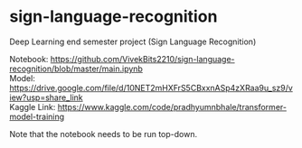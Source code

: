 # sign-language-recognition
Deep Learning end semester project (Sign Language Recognition)

Notebook: https://github.com/VivekBits2210/sign-language-recognition/blob/master/main.ipynb \
Model: https://drive.google.com/file/d/10NET2mHXFrS5CBxxnASp4zXRaa9u_sz9/view?usp=share_link \
Kaggle Link: https://www.kaggle.com/code/pradhyumnbhale/transformer-model-training

Note that the notebook needs to be run top-down.
